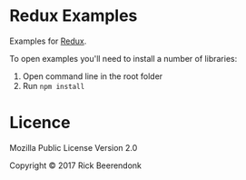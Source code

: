 # Redux Examples

Examples for [Redux](http://redux.js.org/).

To open examples you'll need to install a number of libraries:

1. Open command line in the root folder
2. Run `npm install`

# Licence

Mozilla Public License Version 2.0

Copyright © 2017 Rick Beerendonk
